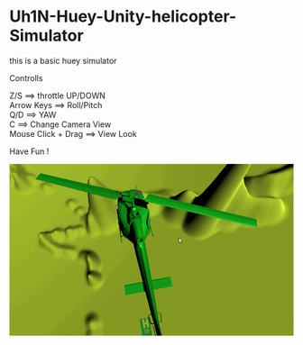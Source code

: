 # Uh1N-Huey-Unity-helicopter-Simulator

this is a basic huey simulator

Controlls

Z/S ==> throttle UP/DOWN <br/>
Arrow Keys ==> Roll/Pitch <br/>
Q/D ==> YAW <br/>
C ==> Change Camera View <br/>
Mouse Click + Drag ==> View Look <br/>

Have Fun !

![Alt text](huey.gif?raw=true "pic")

